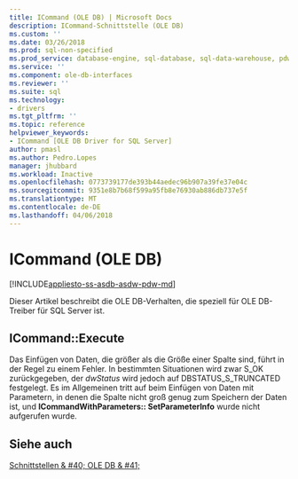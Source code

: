 ```yaml
---
title: ICommand (OLE DB) | Microsoft Docs
description: ICommand-Schnittstelle (OLE DB)
ms.custom: ''
ms.date: 03/26/2018
ms.prod: sql-non-specified
ms.prod_service: database-engine, sql-database, sql-data-warehouse, pdw
ms.service: ''
ms.component: ole-db-interfaces
ms.reviewer: ''
ms.suite: sql
ms.technology:
- drivers
ms.tgt_pltfrm: ''
ms.topic: reference
helpviewer_keywords:
- ICommand [OLE DB Driver for SQL Server]
author: pmasl
ms.author: Pedro.Lopes
manager: jhubbard
ms.workload: Inactive
ms.openlocfilehash: 0773739177de393b44aedec96b907a39fe37e04c
ms.sourcegitcommit: 9351e8b7b68f599a95fb8e76930ab886db737e5f
ms.translationtype: MT
ms.contentlocale: de-DE
ms.lasthandoff: 04/06/2018
---
```

# <a name="icommand-ole-db"></a>ICommand (OLE DB)
[!INCLUDE[appliesto-ss-asdb-asdw-pdw-md](../../../includes/appliesto-ss-asdb-asdw-pdw-md.md)]

  Dieser Artikel beschreibt die OLE DB-Verhalten, die speziell für OLE DB-Treiber für SQL Server ist.  
  
## <a name="icommandexecute"></a>ICommand::Execute  
 Das Einfügen von Daten, die größer als die Größe einer Spalte sind, führt in der Regel zu einem Fehler. In bestimmten Situationen wird zwar S_OK zurückgegeben, der *dwStatus* wird jedoch auf DBSTATUS_S_TRUNCATED festgelegt. Es im Allgemeinen tritt auf beim Einfügen von Daten mit Parametern, in denen die Spalte nicht groß genug zum Speichern der Daten ist, und **ICommandWithParameters:: SetParameterInfo** wurde nicht aufgerufen wurde.  
  
## <a name="see-also"></a>Siehe auch  
 [Schnittstellen & #40; OLE DB & #41;](../../oledb/ole-db-interfaces/oledb-driver-for-sql-server-ole-db-interfaces.md)
  
  
